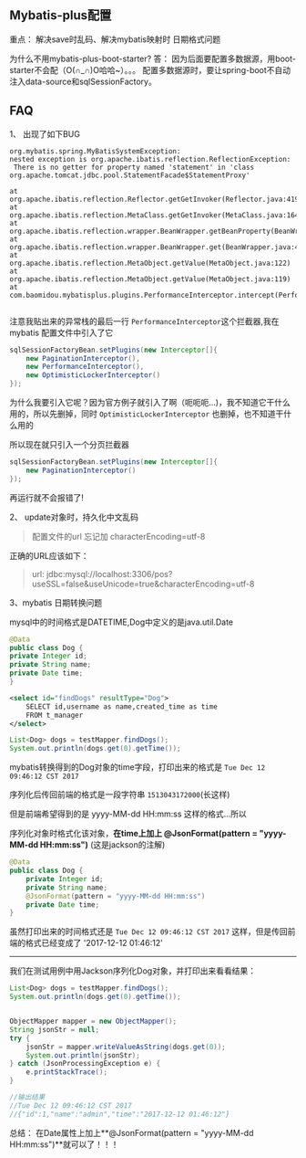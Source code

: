 ## Mybatis-plus配置

重点： 解决save时乱码、解决mybatis映射时 日期格式问题

为什么不用mybatis-plus-boot-starter?
答： 因为后面要配置多数据源，用boot-starter不会配（O(∩_∩)O哈哈~）。。。
配置多数据源时，要让spring-boot不自动注入data-source和sqlSessionFactory。

## FAQ

1、 出现了如下BUG

```
org.mybatis.spring.MyBatisSystemException: 
nested exception is org.apache.ibatis.reflection.ReflectionException:
 There is no getter for property named 'statement' in 'class org.apache.tomcat.jdbc.pool.StatementFacade$StatementProxy'
 
at org.apache.ibatis.reflection.Reflector.getGetInvoker(Reflector.java:419)
at org.apache.ibatis.reflection.MetaClass.getGetInvoker(MetaClass.java:164)
at org.apache.ibatis.reflection.wrapper.BeanWrapper.getBeanProperty(BeanWrapper.java:162)
at org.apache.ibatis.reflection.wrapper.BeanWrapper.get(BeanWrapper.java:49)
at org.apache.ibatis.reflection.MetaObject.getValue(MetaObject.java:122)
at org.apache.ibatis.reflection.MetaObject.getValue(MetaObject.java:119)
at com.baomidou.mybatisplus.plugins.PerformanceInterceptor.intercept(PerformanceInterceptor.java:81)
 	
```

注意我贴出来的异常栈的最后一行 `PerformanceInterceptor`这个拦截器,我在mybatis 配置文件中引入了它
```java
sqlSessionFactoryBean.setPlugins(new Interceptor[]{
    new PaginationInterceptor(),
    new PerformanceInterceptor(),
    new OptimisticLockerInterceptor()
});
```

为什么我要引入它呢？因为官方例子就引入了啊（呃呃呃...)，我不知道它干什么用的，所以先删掉，同时
`OptimisticLockerInterceptor` 也删掉，也不知道干什么用的

所以现在就只引入一个分页拦截器

```java
sqlSessionFactoryBean.setPlugins(new Interceptor[]{
    new PaginationInterceptor()
});
```

再运行就不会报错了!


2、 update对象时，持久化中文乱码

> 配置文件的url 忘记加 characterEncoding=utf-8

正确的URL应该如下：

> url: jdbc:mysql://localhost:3306/pos?useSSL=false&useUnicode=true&characterEncoding=utf-8


3、mybatis 日期转换问题

mysql中的时间格式是DATETIME,Dog中定义的是java.util.Date

```java
@Data
public class Dog {
private Integer id;
private String name;
private Date time;
}
```

```xml
<select id="findDogs" resultType="Dog">
    SELECT id,username as name,created_time as time
    FROM t_manager
</select>
```

```java
List<Dog> dogs = testMapper.findDogs();
System.out.println(dogs.get(0).getTime());
```
mybatis转换得到的Dog对象的time字段，打印出来的格式是 `Tue Dec 12 09:46:12 CST 2017`

序列化后传回前端的格式是一段字符串 `1513043172000`(长这样)

但是前端希望得到的是 yyyy-MM-dd HH:mm:ss 这样的格式...所以

序列化对象时格式化该对象，**在time上加上 @JsonFormat(pattern = "yyyy-MM-dd HH:mm:ss")** (这是jackson的注解)

```java
@Data
public class Dog {
    private Integer id;
    private String name;
    @JsonFormat(pattern = "yyyy-MM-dd HH:mm:ss")
    private Date time;
}
```

虽然打印出来的时间格式还是 `Tue Dec 12 09:46:12 CST 2017` 这样，但是传回前端的格式已经变成了 '2017-12-12 01:46:12'

---

我们在测试用例中用Jackson序列化Dog对象，并打印出来看看结果：
```java
List<Dog> dogs = testMapper.findDogs();
System.out.println(dogs.get(0).getTime());


ObjectMapper mapper = new ObjectMapper();
String jsonStr = null;
try {
    jsonStr = mapper.writeValueAsString(dogs.get(0));
    System.out.println(jsonStr);
} catch (JsonProcessingException e) {
    e.printStackTrace();
}

//输出结果
//Tue Dec 12 09:46:12 CST 2017
//{"id":1,"name":"admin","time":"2017-12-12 01:46:12"}
```

总结： 在Date属性上加上**@JsonFormat(pattern = "yyyy-MM-dd HH:mm:ss")**就可以了！！！

